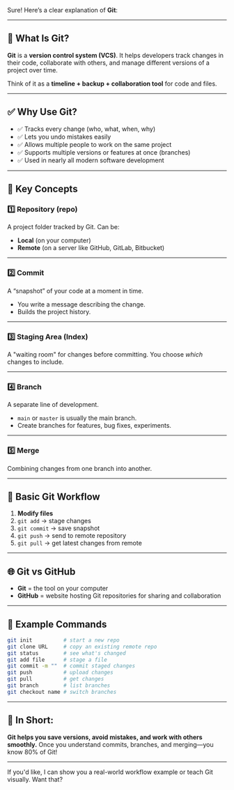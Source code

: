 Sure! Here’s a clear explanation of **Git**:

---

## 🚀 What Is Git?

**Git** is a **version control system (VCS)**. It helps developers track changes in their code, collaborate with others, and manage different versions of a project over time.

Think of it as a **timeline + backup + collaboration tool** for code and files.

---

## ✅ Why Use Git?

* ✅ Tracks every change (who, what, when, why)
* ✅ Lets you undo mistakes easily
* ✅ Allows multiple people to work on the same project
* ✅ Supports multiple versions or features at once (branches)
* ✅ Used in nearly all modern software development

---

## 🔑 Key Concepts

### 1️⃣ Repository (repo)

A project folder tracked by Git.
Can be:

* **Local** (on your computer)
* **Remote** (on a server like GitHub, GitLab, Bitbucket)

---

### 2️⃣ Commit

A “snapshot” of your code at a moment in time.

* You write a message describing the change.
* Builds the project history.

---

### 3️⃣ Staging Area (Index)

A "waiting room" for changes before committing.
You choose *which* changes to include.

---

### 4️⃣ Branch

A separate line of development.

* `main` or `master` is usually the main branch.
* Create branches for features, bug fixes, experiments.

---

### 5️⃣ Merge

Combining changes from one branch into another.

---

## 🔄 Basic Git Workflow

1. **Modify files**
2. `git add` → stage changes
3. `git commit` → save snapshot
4. `git push` → send to remote repository
5. `git pull` → get latest changes from remote

---

## 🌐 Git vs GitHub

* **Git** = the tool on your computer
* **GitHub** = website hosting Git repositories for sharing and collaboration

---

## 💬 Example Commands

```bash
git init          # start a new repo
git clone URL     # copy an existing remote repo
git status        # see what's changed
git add file      # stage a file
git commit -m ""  # commit staged changes
git push          # upload changes
git pull          # get changes
git branch        # list branches
git checkout name # switch branches
```

---

## 🎯 In Short:

**Git helps you save versions, avoid mistakes, and work with others smoothly.**
Once you understand commits, branches, and merging—you know 80% of Git!

---

If you'd like, I can show you a real-world workflow example or teach Git visually. Want that?
